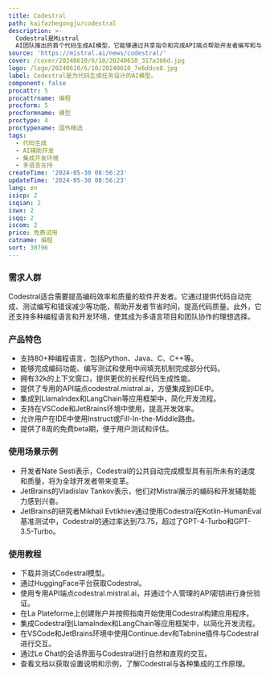 ```yaml
---
title: Codestral
path: kaifazhegongju/codestral
description: >-
  Codestral是Mistral
  AI团队推出的首个代码生成AI模型，它能够通过共享指令和完成API端点帮助开发者编写和与代码交互。它在80多种编程语言上进行了训练，包括Python、Java、C、C++、JavaScript和Bash等，能够完成编码功能、编写测试和使用中间填充机制完成部分代码。Codestral在性能上设立了新的标准，它拥有32k的上下文窗口，比竞争对手的4k、8k或16k更大，从而在RepoBench上超越了所有其他模型。此外，它还提供了专用的API端点codestral.mistral.ai，允许用户在IDE中使用Instruct或Fill-In-the-Middle路由，并且提供了8周的免费beta期。Codestral还集成到了LlamaIndex和LangChain等应用框架中，以及VSCode和JetBrains环境中，使得开发者可以在这些环境中生成和与代码进行交互。
source: 'https://mistral.ai/news/codestral/'
cover: /cover/20240610/6/10/20240610_317a366d.jpg
logo: /logo/20240610/6/10/20240610_7e6ddce8.jpg
label: Codestral是为代码生成任务设计的AI模型。
component: false
procattr: 5
procattrname: 编程
procform: 5
procformname: 模型
proctype: 4
proctypename: 国外精选
tags:
  - 代码生成
  - AI辅助开发
  - 集成开发环境
  - 多语言支持
createTime: '2024-05-30 08:56:23'
updateTime: '2024-05-30 08:56:23'
lang: en
isicp: 2
isqian: 2
iswx: 2
isqq: 2
iscom: 2
price: 免费试用
catname: 编程
sort: 30796
---
```




### 需求人群
Codestral适合需要提高编码效率和质量的软件开发者。它通过提供代码自动完成、测试编写和错误减少等功能，帮助开发者节省时间，提高代码质量。此外，它还支持多种编程语言和开发环境，使其成为多语言项目和团队协作的理想选择。

### 产品特色
* 支持80+种编程语言，包括Python、Java、C、C++等。
* 能够完成编码功能、编写测试和使用中间填充机制完成部分代码。
* 拥有32k的上下文窗口，提供更优的长程代码生成性能。
* 提供了专用的API端点codestral.mistral.ai，方便集成到IDE中。
* 集成到LlamaIndex和LangChain等应用框架中，简化开发流程。
* 支持在VSCode和JetBrains环境中使用，提高开发效率。
* 允许用户在IDE中使用Instruct或Fill-In-the-Middle路由。
* 提供了8周的免费beta期，便于用户测试和评估。

### 使用场景示例
* 开发者Nate Sesti表示，Codestral的公共自动完成模型具有前所未有的速度和质量，将为全球开发者带来变革。
* JetBrains的Vladislav Tankov表示，他们对Mistral展示的编码和开发辅助能力感到兴奋。
* JetBrains的研究者Mikhail Evtikhiev通过使用Codestral在Kotlin-HumanEval基准测试中，Codestral的通过率达到73.75，超过了GPT-4-Turbo和GPT-3.5-Turbo。

### 使用教程
* 下载并测试Codestral模型。
* 通过HuggingFace平台获取Codestral。
* 使用专用API端点codestral.mistral.ai，并通过个人管理的API密钥进行身份验证。
* 在La Plateforme上创建账户并按照指南开始使用Codestral构建应用程序。
* 集成Codestral到LlamaIndex和LangChain等应用框架中，以简化开发流程。
* 在VSCode和JetBrains环境中使用Continue.dev和Tabnine插件与Codestral进行交互。
* 通过Le Chat的会话界面与Codestral进行自然和直观的交互。
* 查看文档以获取设置说明和示例，了解Codestral与各种集成的工作原理。

  
